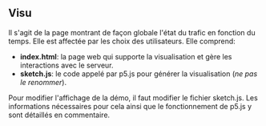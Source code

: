 ## Visu ##

Il s'agit de la page montrant de façon globale l'état du trafic en fonction du temps. Elle est affectée par les choix des utilisateurs. Elle comprend:
* **index.html**: la page web qui supporte la visualisation et gère les interactions avec le serveur.
* **sketch.js**: le code appelé par p5.js pour générer la visualisation (*ne pas le renommer*).

Pour modifier l'affichage de la démo, il faut modifier le fichier sketch.js. Les informations nécessaires pour cela ainsi que le fonctionnement de p5.js y sont détaillés en commentaire.
